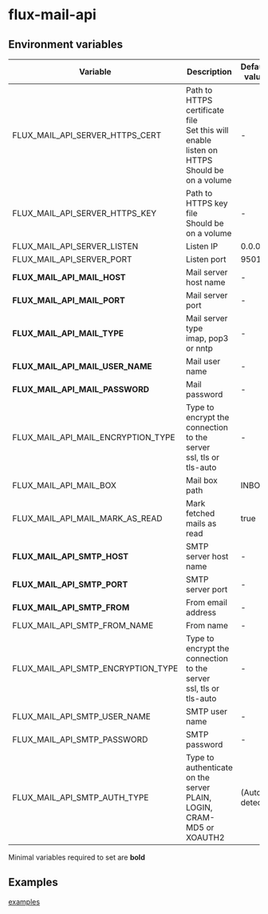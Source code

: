 # flux-mail-api

## Environment variables

| Variable | Description | Default value |
| -------- | ----------- | ------------- |
| FLUX_MAIL_API_SERVER_HTTPS_CERT | Path to HTTPS certificate file<br>Set this will enable listen on HTTPS<br>Should be on a volume | - |
| FLUX_MAIL_API_SERVER_HTTPS_KEY | Path to HTTPS key file<br>Should be on a volume | - |
| FLUX_MAIL_API_SERVER_LISTEN | Listen IP | 0.0.0.0 |
| FLUX_MAIL_API_SERVER_PORT | Listen port | 9501 |
| **FLUX_MAIL_API_MAIL_HOST** | Mail server host name | - |
| **FLUX_MAIL_API_MAIL_PORT** | Mail server port | - |
| **FLUX_MAIL_API_MAIL_TYPE** | Mail server type<br>imap, pop3 or nntp | - |
| **FLUX_MAIL_API_MAIL_USER_NAME** | Mail user name | - |
| **FLUX_MAIL_API_MAIL_PASSWORD** | Mail password | - |
| FLUX_MAIL_API_MAIL_ENCRYPTION_TYPE | Type to encrypt the connection to the server<br>ssl, tls or tls-auto | - |
| FLUX_MAIL_API_MAIL_BOX | Mail box path | INBOX |
| FLUX_MAIL_API_MAIL_MARK_AS_READ | Mark fetched mails as read | true |
| **FLUX_MAIL_API_SMTP_HOST** | SMTP server host name | - |
| **FLUX_MAIL_API_SMTP_PORT** | SMTP server port | - |
| **FLUX_MAIL_API_SMTP_FROM** | From email address | - |
| FLUX_MAIL_API_SMTP_FROM_NAME | From name | - |
| FLUX_MAIL_API_SMTP_ENCRYPTION_TYPE | Type to encrypt the connection to the server<br>ssl, tls or tls-auto | - |
| FLUX_MAIL_API_SMTP_USER_NAME | SMTP user name | - |
| FLUX_MAIL_API_SMTP_PASSWORD | SMTP password | - |
| FLUX_MAIL_API_SMTP_AUTH_TYPE | Type to authenticate on the server<br>PLAIN, LOGIN, CRAM-MD5 or XOAUTH2 | (Auto detect) |

Minimal variables required to set are **bold**

## Examples

[examples](examples)
